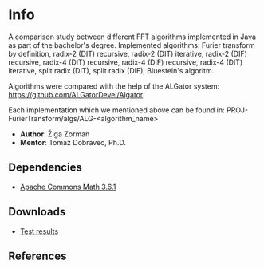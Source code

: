 # Info
A comparison study between different FFT algorithms implemented in Java as part of the bachelor's degree. Implemented algorithms: Furier transform by definition, radix-2 (DIT) recursive, radix-2 (DIT) iterative, radix-2 (DIF) recursive, radix-4 (DIT) recursive, radix-4 (DIF) recursive, radix-4 (DIT) iterative, split radix (DIT), split radix (DIF), Bluestein's algoritm.

Algorithms were compared with the help of the ALGator system: https://github.com/ALGatorDevel/Algator

Each implementation which we mentioned above can be found in: PROJ-FurierTransform/algs/ALG-\<algorithm_name\>

* **Author**: Žiga Zorman
* **Mentor**: Tomaž Dobravec, Ph.D.

## Dependencies
* [Apache Commons Math 3.6.1](http://commons.apache.org/proper/commons-math/download_math.cgi)


## Downloads
* [Test results](https://drive.google.com/file/d/0B3wxW4hL0-evRzYxQTR4Z3pfdjA/view?usp=sharing)

## References
